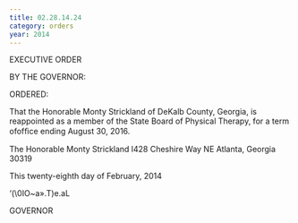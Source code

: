 ```yaml
---
title: 02.28.14.24
category: orders
year: 2014
---
```

 

EXECUTIVE ORDER

BY THE GOVERNOR:

ORDERED:

That the Honorable Monty Strickland of DeKalb County, Georgia,
is reappointed as a member of the State Board of Physical Therapy,
for a term ofofﬁce ending August 30, 2016.

The Honorable Monty Strickland
l428 Cheshire Way NE
Atlanta, Georgia 30319

This twenty-eighth day of February, 2014

‘(\0IO~a».T)e.aL

GOVERNOR

